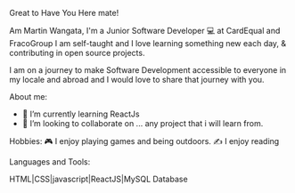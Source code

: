 Great to Have You Here mate!

Am Martin Wangata, I'm a Junior Software Developer 💻 at  CardEqual and FracoGroup 
I am self-taught and I love learning something new each day, & contributing in open source projects.

I am on a journey to make Software Development accessible to everyone in my locale and abroad and I would love to share that journey with you.

About me:
- 🌱 I’m currently learning ReactJs
- 💞️ I’m looking to collaborate on ... any project that i will learn from.

Hobbies:
🎮   I enjoy playing games and being outdoors.
✍️   I enjoy reading 

Languages and Tools:

HTML|CSS|javascript|ReactJS|MySQL Database
